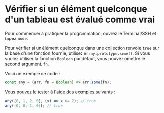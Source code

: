 # Vérifier si un élément quelconque d'un tableau est évalué comme vrai

Pour commencer à pratiquer la programmation, ouvrez le Terminal/SSH et tapez `node`.

Pour vérifier si un élément quelconque dans une collection renvoie `true` sur la base d'une fonction fournie, utilisez `Array.prototype.some()`. Si vous voulez utiliser la fonction `Boolean` par défaut, vous pouvez omettre le second argument, `fn`.

Voici un exemple de code :

```js
const any = (arr, fn = Boolean) => arr.some(fn);
```

Vous pouvez le tester à l'aide des exemples suivants :

```js
any([0, 1, 2, 0], (x) => x >= 2); // true
any([0, 0, 1, 0]); // true
```

